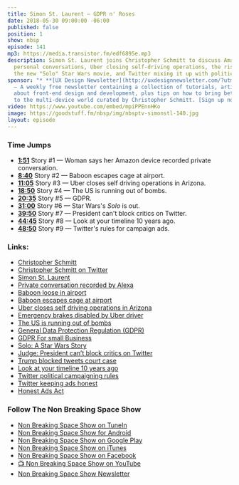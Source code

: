 ```yaml
---
title: Simon St. Laurent — GDPR n' Roses
date: 2018-05-30 09:00:00 -06:00
published: false
position: 1
show: nbsp
episode: 141
mp3: https://media.transistor.fm/edf6895e.mp3
description: Simon St. Laurent joins Christopher Schmitt to discuss Amazon recording
  personal conversations, Uber closing self-driving operations, the rise of GDPR,
  the new "Solo" Star Wars movie, and Twitter mixing it up with politics.
sponsor: "* **[UX Design Newsletter](http://uxdesignnewsletter.com/?utm_source=nbsptv141&utm_medium=podcast&utm_campaign=uxdesignnewsletter)**
  — A weekly free newsletter containing a collection of tutorials, articles, and videos
  about front-end design and development, plus tips on how to bring better engagement
  to the multi-device world curated by Christopher Schmitt. [Sign up now!](http://uxdesignnewsletter.com/?utm_source=nbsptv141&utm_medium=podcast&utm_campaign=uxdesignnewsletter)"
video: https://www.youtube.com/embed/mpiPPEnnHKo
image: https://goodstuff.fm/nbsp/img/nbsptv-simonstl-140.jpg
layout: episode
---
```


### Time Jumps

* **[1:51](https://goodstuff.fm/nbsp/141#t=1:51)** Story #1 — Woman says her Amazon device recorded private conversation.
* **[8:40](https://goodstuff.fm/nbsp/141#t=8:40)** Story #2 — Baboon escapes cage at airport.
* **[11:05](https://goodstuff.fm/nbsp/141#t=11:05)** Story #3 — Uber closes self driving operations in Arizona.
* **[18:50](https://goodstuff.fm/nbsp/141#t=18:50)** Story #4 — The US is running out of bombs.
* **[20:35](https://goodstuff.fm/nbsp/141#t=20:35)** Story #5 — GDPR.
* **[31:00](https://goodstuff.fm/nbsp/141#t=31:00)** Story #6 — Star Wars's _Solo_ is out.
* **[39:50](https://goodstuff.fm/nbsp/141#t=39:50)** Story #7 — President can't block critics on Twitter.
* **[44:45](https://goodstuff.fm/nbsp/141#t=44:45)** Story #8 — Look at your timeline 10 years ago.
* **[48:50](https://goodstuff.fm/nbsp/141#t=48:50)** Story #9 — Twitter's rules for campaign ads.

### Links:

* [Christopher Schmitt](http://Christopher.org)
* [Christopher Schmitt on Twitter](https://twitter.com/teleject)
* [Simon St. Laurent](http://simonstl.com)
* [Private conversation recorded by Alexa](https://www.kiro7.com/www.kiro7.com/news/local/woman-says-her-amazon-device-recorded-private-conversation-sent-it-out-to-random-contact/755507974)
* [Baboon loose in airport](https://www.usatoday.com/story/travel/flights/2018/05/21/baboon-runs-loose-san-antonio-airport/630985002/)
* [Baboon escapes cage at airport](https://www.nbcwashington.com/news/weird/Baboon-Escapes-Cage-at-San-Antonio-Airport-483256951.html)
* [Uber closes self driving operations in Arizona]([https://www.azcentral.com/story/news/local/tempe-breaking/2018/05/23/uber-close-self-driving-operations-arizona/636974002/)
* [Emergency brakes disabled by Uber driver](https://arstechnica.com/cars/2018/05/emergency-brakes-were-disabled-by-ubers-self-driving-software-ntsb-says/)
* [The US is running out of bombs](https://www.defensenews.com/pentagon/2018/05/22/the-us-is-running-out-of-bombs-and-it-may-soon-struggle-to-make-more/)
* [General Data Protection Regulation (GDPR)](https://gdpr-info.eu/)
* [GDPR For small Business](https://www.compliancejunction.com/gdpr-for-small-business/)
* [Solo: A Star Wars Story](https://www.starwars.com/films/solo)
* [Judge: President can’t block critics on Twitter](https://apnews.com/5ace6b3bd9d4472690b920f4e7614476)
* [Trump blocked tweets court case](https://www.cosmopolitan.com/politics/a20898374/trump-blocked-tweets-court-case/)
* [Look at your timeline 10 years ago](https://techcrunch.com/2018/05/24/take-a-look-at-your-twitter-timeline-10-years-ago/)
* [Twitter political campaigning rules](https://business.twitter.com/en/help/ads-policies/restricted-content-policies/political-campaigning.html)
* [Twitter keeping ads honest](https://www.theverge.com/2018/4/10/17220112/twitter-honest-ads-act-compliance-russia-election-interference-transparency)
* [Honest Ads Act](https://en.wikipedia.org/wiki/Honest_Ads_Act)

### Follow The Non Breaking Space Show

* [Non Breaking Space Show on TuneIn](http://tunein.com/radio/Non-Breaking-Space-Show-p885155/)
* [Non Breaking Space Show for Android](http://subscribeonandroid.com/feeds.goodstuff.fm/nbsp)
* [Non Breaking Space Show on Google Play](https://playmusic.app.goo.gl/?ibi=com.google.PlayMusic&isi=691797987&ius=googleplaymusic&link=https://play.google.com/music/m/Iw5ik6iwalo5vmda5rqyrotdney?t%3DNon_Breaking_Space_Show%26pcampaignid%3DMKT-na-all-co-pr-mu-pod-16)
* [Non Breaking Space Show on iTunes](https://itunes.apple.com/ca/podcast/non-breaking-space-show/id507162981?mt=2&ign-mpt=uo%3D4)
* [Non Breaking Space Show on Facebook](https://www.facebook.com/nbsptv)
* [📺 Non Breaking Space Show on YouTube](https://www.youtube.com/channel/UC--mqA75V3CM8hxId0l7e_g?sub_confirmation=1)
* [Non Breaking Space Show Newsletter](http://newsletter.nonbreakingspace.tv/)
